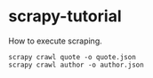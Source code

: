 # scrapy-tutorial

How to execute scraping.

```
scrapy crawl quote -o quote.json
scrapy crawl author -o author.json
```
